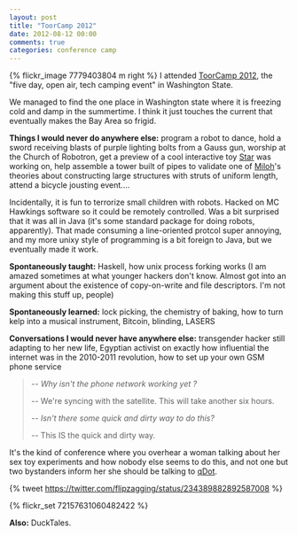 ```yaml
---
layout: post
title: "ToorCamp 2012"
date: 2012-08-12 00:00
comments: true
categories: conference camp
---
```

{% flickr_image 7779403804 m right %}
I attended [ToorCamp 2012](http://toorcamp.org/), the "five day, open air, tech camping event" in Washington State.

We managed to find the one place in Washington state where it is freezing cold and damp in the summertime. I think it 
just touches the current that eventually makes the Bay Area so frigid.

**Things I would never do anywhere else:** program a robot to dance, hold a sword receiving blasts of purple lighting bolts 
from a Gauss gun, worship at the Church of Robotron, get a preview of a cool interactive 
toy [Star](http://starsimpson.com/) was working on, help assemble a tower built of pipes to validate one of [Miloh](https://twitter.com/miloh)'s theories
about constructing large structures with struts of uniform length, attend a bicycle jousting event....

<!-- more -->

Incidentally, it is fun to terrorize small children with robots. Hacked on MC Hawkings software so it could be remotely controlled.
Was a bit surprised that it was all in Java (it's some standard package for doing robots, apparently). That made consuming a 
line-oriented protcol super annoying, and my more unixy style of programming is a bit foreign to Java, but we eventually made it work.

**Spontaneously taught:** Haskell, how unix process forking works (I am amazed sometimes at what younger hackers don't know. Almost got into an argument about the 
existence of copy-on-write and file descriptors. I'm not making this stuff up, people)

**Spontaneously learned:** lock picking, the chemistry of baking, how to turn kelp into a musical instrument, Bitcoin, blinding, LASERS 

**Conversations I would never have anywhere else:** transgender hacker still adapting to her new life, Egyptian activist on 
exactly how influential the internet was in the 2010-2011 revolution, how to set up your own GSM phone service

> -- _Why isn't the phone network working yet ?_
>
> -- We're syncing with the satellite. This will take another six hours.
> 
> -- _Isn't there some quick and dirty way to do this?_
>
> -- This IS the quick and dirty way.

It's the kind of conference where you overhear a woman talking about her sex toy experiments and how nobody else seems to do this, and not one but
two bystanders inform her she should be talking to [qDot](https://twitter.com/qDot).

{% tweet https://twitter.com/flipzagging/status/234389882892587008 %}

{% flickr_set 72157631060482422 %}

**Also:** DuckTales.
